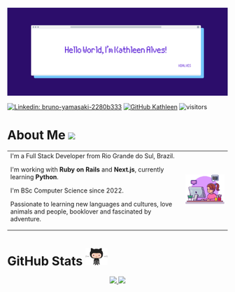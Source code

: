 ![](/banner.png)

[![Linkedin: bruno-yamasaki-2280b333](https://img.shields.io/badge/-Kathleen_Alves-blue?style=flat-square&logo=Linkedin&logoColor=white&link=https://www.linkedin.com/in/kdalves/)](https://www.linkedin.com/in/kdalves/)
[![GitHub Kathleen](https://img.shields.io/github/followers/kdalves?label=follow&style=social)](https://github.com/kdalves)
![visitors](https://visitor-badge.glitch.me/badge?page_id=kdalves.visitor-badge)



# About Me <img src="https://media.giphy.com/media/VgCDAzcKvsR6OM0uWg/giphy.gif" width="50">

<table align="center" styles="border: none;">
  <tr>
    <td align="left">
      I'm a Full Stack Developer from Rio Grande do Sul, Brazil.
  
  I'm working with **Ruby on Rails** and **Next.js**, currently learning **Python**.
  
  I'm BSc Computer Science since 2022.
  
  Passionate to learning new languages and cultures, love animals and people, booklover and fascinated by adventure.
    </td>
    <td align="center" colspan="3"><img src="girl1.png" alt="drawing" width="200"/></td>
 </tr>
</table>

# GitHub Stats <img src="github.gif" width="50">
<p align="center">
  <a href="https://github.com/kdalves">
    <img height="180em" src="https://github-readme-stats-eight-theta.vercel.app/api?username=kdalves&show_icons=true&theme=material-palenight&include_all_commits=true&count_private=true"/>
    <img height="180em" src="https://github-readme-stats-eight-theta.vercel.app/api/top-langs/?username=kdalves&layout=compact&langs_count=8&theme=material-palenight"/>
  </a>
</p>

